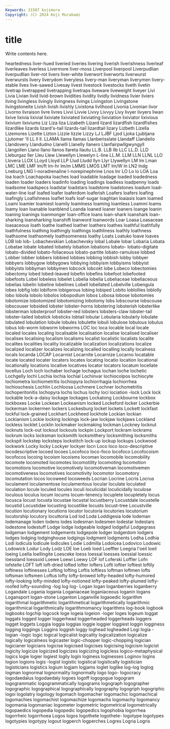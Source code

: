 ```yaml
---
Keywords: 31507 kojimura
Copyright: (C) 2024 Koji Murakami
---
```


# title

Write contents here.



heartedness liver-hued liveried
liveries livering liverish liverishness liverleaf liverleaves liverless Livermore liver-moss Liverpool
liverpool Liverpudlian liverpudlian liver-rot livers liver-white liverwort liverworts liverwurst liverwursts
livery liverydom liveryless livery-man liveryman liverymen livery-stable lives live-sawed Livesay
livest livestock livestocks liveth livetin livetrap livetrapped livetrapping livetraps liveware
liveweight liveyer Livi Livia Livian livid livid-brown lividities lividity lividly
lividness livier liviers living livingless livingly livingness livings Livingston Livingstone
livingstoneite Livish livish livishly Livistona livlihood Livonia Livonian livor Livorno
livraison livre livres Livvi Livvie Livvy Livvyy Livy livyer livyers
liwan lixive lixivia lixivial lixiviate lixiviated lixiviating lixiviation lixiviator lixivious
lixivium lixiviums Liz Liza liza Lizabeth Lizard lizard lizardfish lizardfishes
lizardlike lizards lizard's-tail lizards-tail lizardtail lizary Lizbeth Lizella Lizemores Lizette
Lizton Lizzie lizzie Lizzy LJ LJBF Ljod Ljoka Ljubljana Ljutomer
'll LL ll ll. LLAMA llama llamas Llanberisslate Llandaff Llandeilo
Llandovery Llandudno Llanelli Llanelly llanero Llanfairpwllgwyngyll Llangollen Llano llano llanos
llareta llautu LL.B. LLB llb LLC LL.D. LLD Lleburgaz ller
Lleu Llew Llewellyn Llewelyn L-line LL.M. LLM LLN LLNL LLO
Llovera LLOX LLoyd Lloyd LLP Llud Lludd llyn Llyr Llywellyn
LM lm Lman LMC LME LMF lm/ft lm-hr lm/m LMMS
LMOS LMT lm/W ln LN2 lndg Lneburg LNG l-noradrenaline l-norepinephrine
Lnos lnr LO Lo lo LOA Loa loa loach Loachapoka
loaches load loadable loadage loaded loadedness loaden loader loaders loadinfo
loading loadings loadless loadpenny loads loadsome loadspecs loadstar loadstars loadstone
loadstones loadum load-water-line loaf loafed loafer loaferdom loaferish Loafers loafers
loafing loafingly Loafishness loaflet loafs loaf-sugar loaghtan loaiasis loam loamed
Loami loamier loamiest loamily loaminess loaming loamless Loammi loams loamy
loan loanable loanblend Loanda loaned loaner loaners loange loanin loaning
loanings loanmonger loan-office loans loan-shark loanshark loan-sharking loansharking loanshift loanword
loanwords Loar Loasa Loasaceae loasaceous loath loathe loathed loather loathers
loathes loathful loathfully loathfulness loathing loathingly loathings loathliness loathly loathness
loathsome loathsomely loathsomeness loathy Loats Loatuko loave loaves LOB lob
lob- Lobachevskian Lobachevsky lobal Lobale lobar Lobaria Lobata Lobatae lobate
lobated lobately lobation lobations lobato- lobato-digitate lobato-divided lobato-foliaceous lobato-partite lobato-ramulose
lobbed Lobber lobber lobbers lobbied lobbies lobbing lobbish lobby lobbyer
lobbyers lobbygow lobbygows lobbying lobbyism lobbyisms lobbyist lobbyists lobbyman lobbymen
lobcock lobcokt lobe Lobeco lobectomies lobectomy lobed lobed-leaved lobefin lobefins
lobefoot lobefooted lobefoots Lobel lobeless lobelet Lobelia lobelia Lobeliaceae lobeliaceous
lobelias lobelin lobeline lobelines Lobell lobellated Lobelville Lobengula lobes lobfig
lobi lobiform lobigerous lobing lobiped Lobito loblollies loblolly lobo lobola
lobolo lobolos lobopodium lobos Lobosa lobose lobotomies lobotomize lobotomized lobotomizing
lobotomy lobs lobscourse lobscouse lobscouser lobsided lobster lobster-horns lobstering lobsterish
lobsterlike lobsterman lobsterproof lobster-red lobsters lobsters-claw lobster-tail lobster-tailed lobstick lobsticks
lobtail lobular Lobularia lobularly lobulate lobulated lobulation lobule lobules lobulette
lobuli lobulose lobulous lobulus lobus lob-worm lobworm lobworms LOC loc
loca locable local locale localed locales localing localisable localisation localise
localised localiser localises localising localism localisms localist localistic localists localite
localites localities locality localizable localization localizations localize localized localizer localizes
localizing localled localling locally localness locals locanda LOCAP Locarnist Locarnite
Locarnize Locarno locatable locate located locater locaters locates locating locatio
location locational locationally locations locative locatives locator locators locatum locellate
locellus Loch loch lochaber lochage lochagus lochan loche lochetic Lochgelly
lochi Lochia lochia lochial Lochinvar lochiocolpos lochiocyte lochiometra lochiometritis lochiopyra
lochiorrhagia lochiorrhea lochioschesis Lochlin Lochloosa Lochmere Lochner lochometritis lochoperitonitis lochopyra
lochs lochus lochy loci lociation -lock Lock lock lockable lock-a-daisy
lockage lockages Lockatong Lockbourne lockbox lockboxes Locke Lockean Lockeanism locked
Lockeford locker Lockerbie lockerman lockermen lockers Lockesburg locket lockets Lockett
lockfast lockful lock-grained Lockhart Lockheed lockhole Lockian lockian Lockianism Lockie
locking lockings lock-jaw lockjaw lockjaws Lockland lockless locklet Locklin lockmaker
lockmaking lockman Lockney locknut locknuts lock-out lockout lockouts lockpin Lockport
lockram lockrams lockrum locks locksman locksmith locksmithery locksmithing locksmiths lockspit
lockstep locksteps lockstitch lock-up lockup lockups Lockwood lockwork Locky locky
Lockyer lockyer locn Loco loco loco-descriptive locodescriptive locoed locoes Locofoco
loco-foco locofoco Locofocoism locofocos locoing locoism locoisms locoman locomobile locomobility
locomote locomoted locomotes locomotility locomoting locomotion locomotions locomotive locomotively locomotiveman
locomotivemen locomotiveness locomotives locomotivity locomotor locomotory locomutation locos locoweed locoweeds
Locrian Locrine Locris Locrus loculament loculamentose loculamentous locular loculate loculated
loculation locule loculed locules loculi loculicidal loculicidally loculose loculous loculus
locum locums locum-tenency locuplete locupletely locus locusca locust locusta locustae
locustal locustberry Locustdale locustelle locustid Locustidae locusting locustlike locusts locust-tree
Locustville locution locutionary locutions locutor locutoria locutories locutorium locutorship locutory
locuttoria Lod lod Loda Loddigesia lode lodeman lodemanage loden lodens
lodes lodesman lodesmen lodestar lodestars lodestone lodestuff Lodge lodge lodgeable
lodged lodgeful Lodgegrass lodgeman lodgement lodgements lodgepole lodger lodgerdom lodgers
lodges lodging lodginghouse lodgings lodgment lodgments Lodha Lodhia Lodi lodicula
lodicule lodicules Lodie Lodmilla Lodoicea Lodovico Lodowic Lodowick Lodur Lody
Lodz LOE loe Loeb loed Loeffler Loegria l'oeil loeil loeing
Loella loellingite Loesceke loess loessal loesses loessial loessic loessland loessoid
Loewe Loewi Loewy LOF lof Loferski Loffler Lofn lofstelle LOFT
loft loft-dried lofted lofter lofters Lofti loftier loftiest loftily loftiness
loftinesses Lofting lofting Loftis loftless loftman loftmen lofts loftsman loftsmen
Loftus lofty lofty-browed lofty-headed lofty-humored lofty-looking lofty-minded lofty-notioned lofty-peaked lofty-plumed
lofty-roofed lofty-sounding -log log log- Logan logan loganberries loganberry Logandale
Logania logania Loganiaceae loganiaceous loganin logans Logansport logan-stone Loganton Loganville
logaoedic logarithm logarithmal logarithmetic logarithmetical logarithmetically logarithmic logarithmical logarithmically logarithmomancy
logarithms log-book logbook logbooks logchip logcock loge logeia logeion -loger
loges logeum loggat loggats logged logger loggerhead loggerheaded loggerheads loggers
logget loggets Loggia loggia loggias loggie loggier loggiest loggin logginess
logging loggings Loggins loggish loggy loghead logheaded Logi logia -logian
-logic logic logical logicalist logicality logicalization logicalize logically logicalness logicaster
logic-chopper logic-chopping logician logicianer logicians logicise logicised logicises logicising logicism
logicist logicity logicize logicized logicizes logicizing logicless logico-metaphysical logics logie
logier logiest logily login loginess loginesses Loginov logins logion logions
logis -logist logistic logistical logistically logistician logisticians logistics logium logjam
logjams loglet loglike log-log loglog logman lognormal lognormality lognormally logo
logo- logocracy logodaedalus logodaedaly logoes logoff logogogue logogram logogrammatic logogrammatically
logograms logograph logographer logographic logographical logographically logography logogriph logogriphic logoi
logolatry logology logomach logomacher logomachic logomachical logomachies logomachist logomachize logomachs
logomachy logomancy logomania logomaniac logometer logometric logometrical logometrically logopaedics logopedia
logopedic logopedics logophobia logorrhea logorrheic logorrhoea Logos logos logothete logothete-
logotype logotypes logotypies logotypy logout logperch logperches Logres Logria Logris
